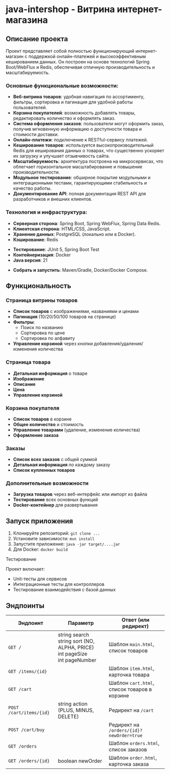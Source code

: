 # java-intershop - Витрина интернет-магазина

## Описание проекта

Проект представляет собой полностью функционирующий интернет-магазин с поддержкой онлайн-платежей и высокоэффективным кешированием данных. Он построен на основе технологий Spring Boot/WebFlux и Redis, обеспечивая отличную производительность и масштабируемость.

### Основные функциональные возможности:

- **Веб-витрина товаров**: удобная навигация по ассортименту, фильтры, сортировка и пагинация для удобной работы пользователей.
- **Корзина покупателей**: возможность добавлять товары, редактировать количество и оформлять заказ.
- **Система оформления заказов**: пользователи могут оформить заказ, получив мгновенную информацию о доступности товара и стоимости доставки.
- **Онлайн-платежи**: подключение к RESTful-сервису платежей.
- **Кеширование товаров**: используется высокопроизводительный Redis для кеширования данных о товарах, что существенно ускоряет их загрузку и улучшает отзывчивость сайта.
- **Масштабируемость**: архитектура построена на микросервисах, что облегчает горизонтальное масштабирование и повышение производительности.
- **Модульное тестирование**: обширное покрытие модульными и интеграционными тестами, гарантирующими стабильность и качество работы.
- **Документирование API**: полная документация REST API для разработчиков и внешних клиентов.

### Технология и инфраструктура:

- **Серверная сторона**: Spring Boot, Spring WebFlux, Spring Data Redis.
- **Клиентская сторона**: HTML/CSS, JavaScript.
- **Хранение данных**: PostgreSQL (локально или в Docker).
- **Кэширование**: Redis
* **Тестирование**: JUnit 5, Spring Boot Test
* **Контейнеризация**: Docker
* **Java версия**: 21
- **Собрать и запустить**: Maven/Gradle, Docker/Docker Compose.

## Функциональность

### Страница витрины товаров
* **Список товаров** с изображениями, названиями и ценами
* **Пагинация** (10/20/50/100 товаров на странице)
* **Фильтры**:
  * Поиск по названию
  * Сортировка по цене
  * Сортировка по алфавиту
* **Управление корзиной** через кнопки добавления/удаления/изменения количества

### Страница товара
* **Детальная информация** о товаре
* **Изображение**
* **Описание**
* **Цена**
* **Управление корзиной**

### Корзина покупателя
* **Список товаров** в корзине
* **Общее количество** и стоимость
* **Управление товарами** (удаление, изменение количества)
* **Оформление заказа**

### Заказы
* **Список всех заказов** с общей суммой
* **Детальная информация** по каждому заказу
* **Список купленных товаров**

### Дополнительные возможности
* **Загрузка товаров** через веб-интерфейс или импорт из файла
* **Тестирование** всех основных функций
* **Docker-контейнер** для развертывания

## Запуск приложения

1. Клонируйте репозиторий: `git clone ...`
2. Установите зависимости: `mvn install`
3. Запустите приложение: `java -jar target/....jar`
4. Для Docker: `docker build`

Тестирование

Проект включает:
* Unit-тесты для сервисов
* Интеграционные тесты для контроллеров
* Тестирование взаимодействия с базой данных

## Эндпоинты

| Эндпоинт           | Параметр                   | Ответ (или редирект)                                 |
|--------------------|----------------------------|--------------------------------------------------------|
| `GET /`            | string search<br>string sort (NO, ALPHA, PRICE)<br>int pageSize<br>int pageNumber | Шаблон `main.html`, список товаров                    |
| `GET /items/{id}`  |                            | Шаблон `item.html`, карточка товара                  |
| `GET /cart`  |                            | Шаблон `cart.html`, список товаров в корзине          |
| `POST /cart/items/{id}` | string action (PLUS, MINUS, DELETE) | Редирект на `/cart`                             |
| `POST /cart/buy`        |                            | Редирект на `/orders/{id}?newOrder=true`              |
| `GET /orders`      |                            | Шаблон `orders.html`, список заказов                 |
| `GET /orders/{id}` | boolean newOrder           | Шаблон `order.html`, карточка заказа                 |